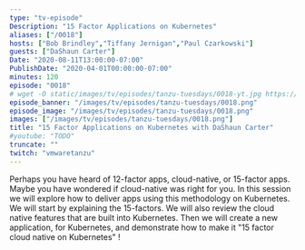 ```yaml
---
type: "tv-episode"
Description: "15 Factor Applications on Kubernetes"
aliases: ["/0018"]
hosts: ["Bob Brindley","Tiffany Jernigan","Paul Czarkowski"]
guests: ["DaShaun Carter"]
Date: "2020-08-11T13:00:00-07:00"
PublishDate: "2020-04-01T00:00:00-07:00"
minutes: 120
episode: "0018"
# wget -O static/images/tv/episodes/tanzu-tuesdays/0018-yt.jpg https://img.youtube.com/vi/TODO/mqdefault.jpg
episode_banner: "/images/tv/episodes/tanzu-tuesdays/0018.png"
episode_image: "/images/tv/episodes/tanzu-tuesdays/0018.png"
images: ["/images/tv/episodes/tanzu-tuesdays/0018.png"]
title: "15 Factor Applications on Kubernetes with DaShaun Carter"
#youtube: "TODO"
truncate: ""
twitch: "vmwaretanzu"
---
```


Perhaps you have heard of 12-factor apps, cloud-native, or 15-factor apps. Maybe you have wondered if cloud-native was right for you. In this session we will explore how to deliver apps using this methodology on Kubernetes. We will start by explaining the 15-factors. We will also review the cloud native features that are built into Kubernetes. Then we will create a new application, for Kubernetes, and demonstrate how to make it "15 factor cloud native on Kubernetes" !
